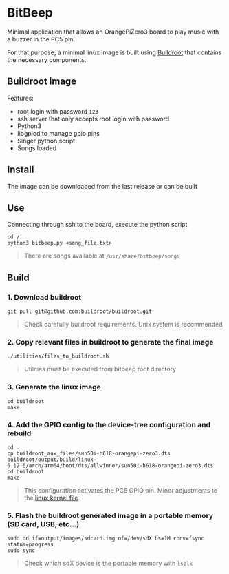 # BitBeep

Minimal application that allows an OrangePiZero3 board to play music with a buzzer in the PC5 pin.


For that purpose, a minimal linux image is built using [Buildroot](https://github.com/buildroot/buildroot) that contains the necessary components.

## Buildroot image
Features:
- root login with password `123`
- ssh server that only accepts root login with password
- Python3
- libgpiod to manage gpio pins
- Singer python script
- Songs loaded

## Install

The image can be downloaded from the last release or can be built

## Use
Connecting through ssh to the board, execute the python script

```
cd /
python3 bitbeep.py <song_file.txt>
```
> There are songs available at `/usr/share/bitbeep/songs`

## Build

### 1. Download buildroot
```
git pull git@github.com:buildroot/buildroot.git
```
> Check carefully buildroot requirements. Unix system is recommended

### 2. Copy relevant files in buildroot to generate the final image
```
./utilities/files_to_buildroot.sh
```
> Utilities must be executed from bitbeep root directory

### 3. Generate the linux image
```
cd buildroot
make
```

### 4. Add the GPIO config to the device-tree configuration and rebuild
```
cd ..
cp buildroot_aux_files/sun50i-h618-orangepi-zero3.dts buildroot/output/build/linux-6.12.6/arch/arm64/boot/dts/allwinner/sun50i-h618-orangepi-zero3.dts
cd buildroot
make
```
> This configuration activates the PC5 GPIO pin. Minor adjustments to the [linux kernel file](https://github.com/torvalds/linux/blob/master/arch/arm64/boot/dts/allwinner/sun50i-h618-orangepi-zero3.dts)

### 5. Flash the buildroot generated image in a portable memory (SD card, USB, etc...)
```
sudo dd if=output/images/sdcard.img of=/dev/sdX bs=1M conv=fsync status=progress
sudo sync
```
> Check which sdX device is the portable memory with `lsblk`

